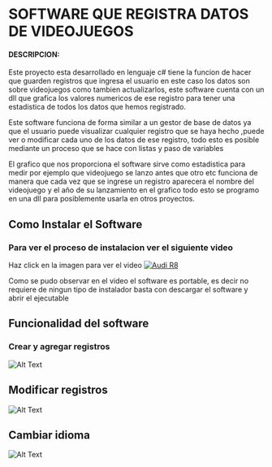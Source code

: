 # SOFTWARE QUE REGISTRA DATOS DE VIDEOJUEGOS
#### DESCRIPCION:
Este proyecto esta desarrollado en lenguaje c# tiene la funcion de hacer que guarden registros que ingresa el usuario en este caso los datos son sobre videojuegos como tambien actualizarlos, este software cuenta con un dll que grafica los valores numericos de ese registro para tener una estadistica de todos los datos que hemos registrado.

Este software funciona de forma similar a un gestor de base de datos ya que el usuario puede visualizar cualquier registro que se haya hecho ,puede ver o modificar cada uno de los datos de ese registro, todo esto es posible mediante un proceso que se hace con listas y paso de variables 

El grafico que nos proporciona el software sirve como estadistica para medir por ejemplo que videojuego se lanzo antes que otro etc 
funciona de manera que cada vez que se ingrese un registro aparecera el nombre del videojuego y el año de su lanzamiento en el grafico  todo esto se programo en una dll para posiblemente usarla en otros proyectos.


## Como Instalar el Software

### Para ver el proceso de instalacion ver el siguiente video


Haz click en la imagen para ver el video
[![Audi R8](https://www.aserconti.com/wp-content/uploads/2019/03/Instalacion-de-Software-1.png)](https://www.youtube.com/watch?v=7qiuKbkeqsY "Instalar software")


Como se pudo observar en el video el software es portable, es decir no requiere de ningun tipo de instalador basta con descargar el software y abrir el ejecutable

## Funcionalidad del software
### Crear y agregar registros
![Alt Text](https://media.giphy.com/media/dAbwITlK19oc6NXZlp/giphy.gif)


## Modificar registros
![Alt Text](https://media.giphy.com/media/W2cNKIYoUUcuAzSqlD/giphy.gif)

## Cambiar idioma
![Alt Text](https://media.giphy.com/media/Y0J7y2jev2IJ9gg3nV/giphy.gif)
